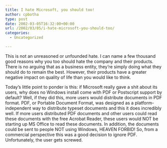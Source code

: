 ```yaml
---
title: I hate Microsoft, you should too!
author: cpbotha
type: post
date: 2002-03-05T16:32:00+00:00
url: /2002/03/05/i-hate-microsoft-you-should-too/
categories:
  - Uncategorized

---
```

This is not an unreasoned or unfounded hate. I can name a few thousand good reasons why you too should hate the company and their products. There is no arguing that as a business entity, they’re simply doing what they should do to remain the best. However, their products have a greater negative impact on quality of life than you would like to think.

Today’s little point to ponder is this: if Microsoft really gave a shit about its users, why does no Windows install come with PDF or Postscript support by default? Well, if they did this, more users would distribute documents in PDF format. PDF, or Portable Document Format, was designed as a platform-independent way to distribute typeset documents and this it does incredibly well. If more users distributed PDF documents and other users could read these documents with the free Acrobat Reader, these users would NOT be starting up MS Office to read these documents. In addition, the documents could be sent to people NOT using Windows, HEAVEN FORBID! So, from a commercial perspective this was a good decision to ignore PDF. Unfortunately, the user gets screwed.
